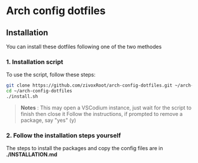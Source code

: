 # Arch config dotfiles

## Installation

You can install these dotfiles following one of the two methodes

### 1. Installation script

To use the script, follow these steps:

```bash
git clone https://github.com/zivoxRoot/arch-config-dotfiles.git ~/arch-config-dotfiles
cd ~/arch-config-dotfiles
./install.sh
```

> **Notes** : This may open a VSCodium instance, just wait for the script to finish then close it
> Follow the instructions, if prompted to remove a package, say "yes" (y)

### 2. Follow the installation steps yourself

The steps to install the packages and copy the config files are in **./INSTALLATION.md**

###

